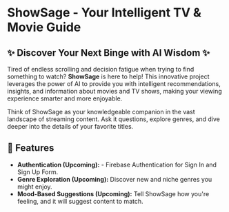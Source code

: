 # ShowSage - Your Intelligent TV & Movie Guide

## ✨ Discover Your Next Binge with AI Wisdom ✨

Tired of endless scrolling and decision fatigue when trying to find something to watch? **ShowSage** is here to help! This innovative project leverages the power of AI to provide you with intelligent recommendations, insights, and information about movies and TV shows, making your viewing experience smarter and more enjoyable.

Think of ShowSage as your knowledgeable companion in the vast landscape of streaming content. Ask it questions, explore genres, and dive deeper into the details of your favorite titles.

## 🚀 Features

-   **Authentication (Upcoming):** - Firebase Authentication for Sign In and Sign Up Form.
-   **Genre Exploration (Upcoming):** Discover new and niche genres you might enjoy.
-   **Mood-Based Suggestions (Upcoming):** Tell ShowSage how you're feeling, and it will suggest content to match.
